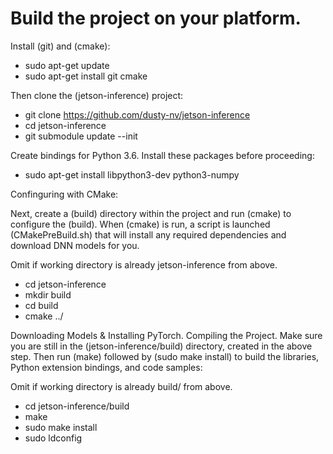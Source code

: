 # Build the project on your platform.

Install (git) and (cmake):

- sudo apt-get update
- sudo apt-get install git cmake

Then clone the (jetson-inference) project:

- git clone https://github.com/dusty-nv/jetson-inference
- cd jetson-inference
- git submodule update --init

Create bindings for Python 3.6. Install these packages before proceeding:

- sudo apt-get install libpython3-dev python3-numpy

Confinguring with CMake:

Next, create a (build) directory within the project and run (cmake) to configure the (build). 
When (cmake) is run, a script is launched (CMakePreBuild.sh) that will install any required dependencies and download DNN models for you.

Omit if working directory is already jetson-inference from above. 
- cd jetson-inference                   
- mkdir build
- cd build
- cmake ../

Downloading Models & Installing PyTorch.
Compiling the Project.
Make sure you are still in the (jetson-inference/build) directory, created in the above step.
Then run (make) followed by (sudo make install) to build the libraries, Python extension bindings, and code samples:

Omit if working directory is already build/ from above.
- cd jetson-inference/build            
- make
- sudo make install
- sudo ldconfig
